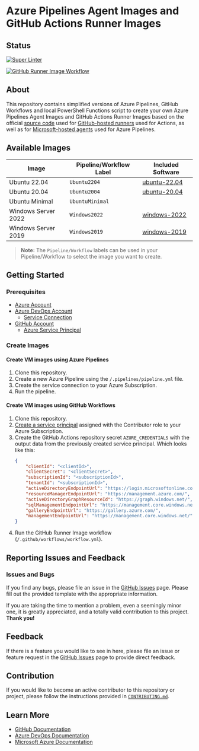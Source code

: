 # Azure Pipelines Agent Images and GitHub Actions Runner Images

## Status

[![Super Linter](<https://github.com/segraef/apai/actions/workflows/linter.yml/badge.svg>)](<https://github.com/segraef/apai/actions/workflows/linter.yml>)

[![GitHub Runner Image Workflow](<https://github.com/segraef/apai/actions/workflows/workflow.yml/badge.svg>)](<https://github.com/segraef/apai/actions/workflows/workflow.yml>)

## About

This repository contains simplified versions of Azure Pipelines, GitHub Workflows and local PowerShell Functions script to create your own Azure Pipelines Agent Images and GitHub Actions Runner Images based on the official [source code](https://github.com/actions/runner-images/) used for [GitHub-hosted runners](https://docs.github.com/en/actions/using-github-hosted-runners/about-github-hosted-runners) used for Actions, as well as for [Microsoft-hosted agents](https://docs.microsoft.com/en-us/azure/devops/pipelines/agents/hosted?view=azure-devops#use-a-microsoft-hosted-agent) used for Azure Pipelines.

## Available Images

| Image | Pipeline/Workflow Label | Included Software |
| --------------------|---------------------|--------------------|
| Ubuntu 22.04 | `Ubuntu2204` | [ubuntu-22.04]
| Ubuntu 20.04 | `Ubuntu2004` | [ubuntu-20.04]
| Ubuntu Minimal | `UbuntuMinimal` |
| Windows Server 2022 | `Windows2022` | [windows-2022]
| Windows Server 2019 | `Windows2019` | [windows-2019]

[ubuntu-minimal]: https://github.com/actions/runner-images/blob/main/images/linux/Ubuntu2204-Readme.md
[ubuntu-22.04]: https://github.com/actions/runner-images/blob/main/images/linux/Ubuntu2204-Readme.md
[ubuntu-20.04]: https://github.com/actions/runner-images/blob/main/images/linux/Ubuntu2004-Readme.md
[windows-2022]: https://github.com/actions/runner-images/blob/main/images/win/Windows2022-Readme.md
[windows-2019]: https://github.com/actions/runner-images/blob/main/images/win/Windows2019-Readme.md

> **Note:** The `Pipeline/Workflow` labels can be used in your Pipeline/Workflow to select the image you want to create.

## Getting Started

### Prerequisites

* [Azure Account](https://azure.microsoft.com/en-us/free/)
* [Azure DevOps Account](https://azure.microsoft.com/en-us/services/devops/)
  * [Service Connection](https://docs.microsoft.com/en-us/azure/devops/pipelines/library/service-endpoints?view=azure-devops&tabs=yaml)
* [GitHub Account](https://github.com/)
  * [Azure Service Principal](https://learn.microsoft.com/en-us/azure/developer/github/connect-from-azure?tabs=azure-cli%2Clinux#use-the-azure-login-action-with-a-service-principal-secret)

### Create Images

#### Create VM images using Azure Pipelines

1. Clone this repository.
2. Create a new Azure Pipeline using the `/.pipelines/pipeline.yml` file.
3. Create the service connection to your Azure Subscription.
4. Run the pipeline.

#### Create VM images using GitHub Workflows

1. Clone this repository.
2. [Create a service principal](https://learn.microsoft.com/en-us/azure/developer/github/connect-from-azure?tabs=azure-cli%2Clinux#use-the-azure-login-action-with-a-service-principal-secret) assigned with the Contributor role to your Azure Subscription.
3. Create the GitHub Actions repository secret `AZURE_CREDENTIALS` with the output data from the previously created service principal. Which looks like this:
    ```json
    {
        "clientId": "<clientId>",
        "clientSecret": "<clientSecret>",
        "subscriptionId": "<subscriptionId>",
        "tenantId": "<subscriptionId>",
        "activeDirectoryEndpointUrl": "https://login.microsoftonline.com",
        "resourceManagerEndpointUrl": "https://management.azure.com/",
        "activeDirectoryGraphResourceId": "https://graph.windows.net/",
        "sqlManagementEndpointUrl": "https://management.core.windows.net:8443/",
        "galleryEndpointUrl": "https://gallery.azure.com/",
        "managementEndpointUrl": "https://management.core.windows.net/"
    }
    ```
4. Run the GitHub Runner Image workflow (`/.github/workflows/workflow.yml`).

## Reporting Issues and Feedback

### Issues and Bugs

If you find any bugs, please file an issue in the [GitHub Issues][GitHubIssues] page. Please fill out the provided template with the appropriate information.

If you are taking the time to mention a problem, even a seemingly minor one, it is greatly appreciated, and a totally valid contribution to this project. **Thank you!**

## Feedback

If there is a feature you would like to see in here, please file an issue or feature request in the [GitHub Issues][GitHubIssues] page to provide direct feedback.

## Contribution

If you would like to become an active contributor to this repository or project, please follow the instructions provided in [`CONTRIBUTING.md`][Contributing].

## Learn More

* [GitHub Documentation][GitHubDocs]
* [Azure DevOps Documentation][AzureDevOpsDocs]
* [Microsoft Azure Documentation][MicrosoftAzureDocs]

<!-- References -->

<!-- Local -->
[ProjectSetup]: <https://docs.github.com/en/communities/setting-up-your-project-for-healthy-contributions>
[CreateFromTemplate]: <https://docs.github.com/en/github/creating-cloning-and-archiving-repositories/creating-a-repository-on-github/creating-a-repository-from-a-template>
[GitHubDocs]: <https://docs.github.com/>
[AzureDevOpsDocs]: <https://docs.microsoft.com/en-us/azure/devops/?view=azure-devops>
[GitHubIssues]: <https://github.com/segraef/Template/issues>
[Contributing]: CONTRIBUTING.md

<!-- External -->
[Az]: <https://img.shields.io/powershellgallery/v/Az.svg?style=flat-square&label=Az>
[AzGallery]: <https://www.powershellgallery.com/packages/Az/>
[PowerShellCore]: <https://github.com/PowerShell/PowerShell/releases/latest>

<!-- Docs -->
[MicrosoftAzureDocs]: <https://docs.microsoft.com/en-us/azure/>
[PowerShellDocs]: <https://docs.microsoft.com/en-us/powershell/>
